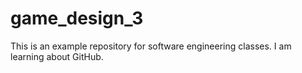 # game_design_3
This is an example repository for software engineering classes.
I am learning about GitHub.
